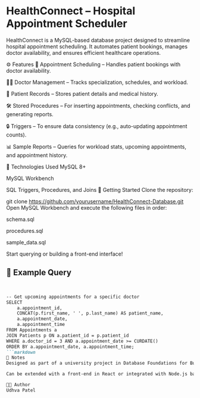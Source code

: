 # HealthConnect – Hospital Appointment Scheduler

HealthConnect is a MySQL-based database project designed to streamline hospital appointment scheduling. It automates patient bookings, manages doctor availability, and ensures efficient healthcare operations.

⚙️ Features
📅 Appointment Scheduling – Handles patient bookings with doctor availability.

👨‍⚕️ Doctor Management – Tracks specialization, schedules, and workload.

🧾 Patient Records – Stores patient details and medical history.

🛠️ Stored Procedures – For inserting appointments, checking conflicts, and generating reports.

🔒 Triggers – To ensure data consistency (e.g., auto-updating appointment counts).

📊 Sample Reports – Queries for workload stats, upcoming appointments, and appointment history.

🧰 Technologies Used
MySQL 8+

MySQL Workbench

SQL Triggers, Procedures, and Joins
🚀 Getting Started
Clone the repository:

git clone https://github.com/yourusername/HealthConnect-Database.git
Open MySQL Workbench and execute the following files in order:

schema.sql

procedures.sql

sample_data.sql

Start querying or building a front-end interface!
## 📝 Example Query
```markdown


-- Get upcoming appointments for a specific doctor
SELECT 
    a.appointment_id,
    CONCAT(p.first_name, ' ', p.last_name) AS patient_name,
    a.appointment_date,
    a.appointment_time
FROM Appointments a
JOIN Patients p ON a.patient_id = p.patient_id
WHERE a.doctor_id = 3 AND a.appointment_date >= CURDATE()
ORDER BY a.appointment_date, a.appointment_time;
```markdown
📌 Notes
Designed as part of a university project in Database Foundations for Business Analytics.

Can be extended with a front-end in React or integrated with Node.js backend.

👨‍💻 Author
Udhva Patel
